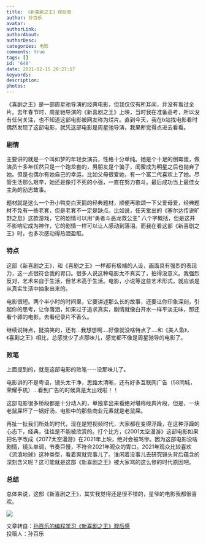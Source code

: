 ```yaml
---
title: 《新喜剧之王》观后感
author: 孙百乐
avatar: 
authorLink: 
authorAbout: 
authorDesc: 
categories: 电影
comments: true
tags: []
id: '648'
date: 2021-02-15 20:27:57
keywords:
description:
photos:
---
```


《喜剧之王》是一部周星驰导演的经典电影，但我仅仅有所耳闻，并没有看过全片。去年春节时，周星驰导演的《新喜剧之王》上映，当时我在准备高考，所以没有任何关注，也不知道这部电影被网友称为烂片。直到今天，我在b站找电影看时偶然发现了这部电影，就凭这部电影是周星驰导演，我果断觉得点进去看看。

### 剧情

主要讲的就是一个叫如梦的年轻女演员，性格十分单纯。她是个十足的倒霉蛋，做演员十多年任然只是一个跑龙套的，男朋友是个骗子，闺蜜成为明星之后也抛弃了她。但是也偶尔有她自己的幸运，比如父母很爱她，有一个富二代喜欢上了她。尽管生活那么艰辛，她还是像打不死的小强，一直在努力奋斗。最后成功当上最佳女主角的励志故事。

题材就是这么一个丑小鸭变白天鹅的经典题材，顺便再歌颂一下父爱母爱，经典题材不免有一些老套，但是老套不一定是缺点。比如说，任天堂出的《塞尔达传说旷野之息》这款游戏，它的剧情可以用“勇者斗恶龙救公主” 八个字概括，但是这并不影响它成为神作，它的剧情一样可以让人感动到落泪。而我在看这部《新喜剧之王》时，也多次感动得热泪盈眶。

### 特点

这部《新喜剧之王》，和《喜剧之王》一样都有极端的人设，画面具有强烈的表现力，这一点很符合我的胃口。很多人说这种电影太不真实了，拍得没意义。我强烈反对，艺术来自于生活，但艺术高于生活。电影，小说等这些艺术形式，就应该是从真实生活中抽象出来的。

电影很短。两个半小时的时间里，它要讲述那么长的故事，还要让你印象深刻，引起你的思考，让你落泪，如果过于追求真实，剧情就像白开水一样平淡无味，那还看个卵的电影，去看纪录片不香么。

继续说特点，挺搞笑的，还有...我想想啊....好像就没啥特点了....和《美人鱼》，《喜剧之王》相比，总感觉少了点那味儿，感觉都不像是周星驰导的电影了。

### 败笔

上面提到的，就是这部电影的败笔----没那味儿了。

电影讲的不是粤语，镜头太干净，思路太清晰，还有好多互联网广告（58同城，荣耀手机）...看到广告的时候真是太出戏啦！！

这部电影很多桥段都是十分动人的，单独拿出来看绝对堪称经典片段，但是，一块老鼠屎坏了一锅好汤，电影中的那些商业元素就是老鼠屎。

再扯一扯我们所处的时代，现在是短视频时代，大家都在变得浮躁，在这种浮躁的心态下，经典，往往是不能被欣赏的。打个比方，《2001太空漫游》这部电影如果把名字改成《2077太空漫游》在2021年上映，绝对会被骂惨。因为这部电影没啥剧情，镜头单调，节奏巨慢，不符合2021年观众的胃口。2021年观众比较喜欢《流浪地球》这种类型，看着爽就完事儿了。谁闲着没事儿去研究镜头背后蕴含的深刻含义呢？这可能就是这部《新喜剧之王》被大家骂的这么惨的时代原因吧。

### 总结

总体来说，这部《新喜剧之王》，其实我觉得还是很不错的，星爷的电影我都很喜欢。

![](https://cdn.jsdelivr.net/gh/aiupc/drawingbed/img/image-2-1024x683.png)

文章转自：[孙百乐的编程学习《新喜剧之王》观后感](https://www.leyoubaloy.xyz/?p=400)  
投稿人：孙百乐
